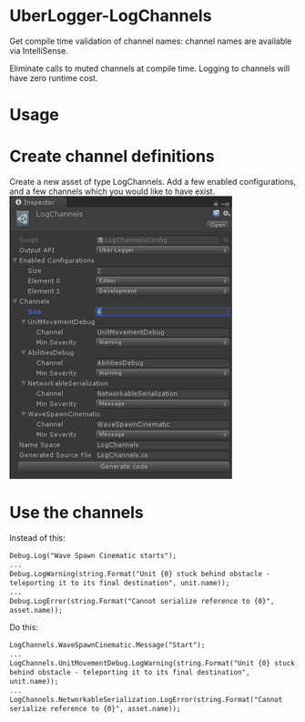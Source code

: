 # UberLogger-LogChannels

Get compile time validation of channel names: channel names are available via IntelliSense.

Eliminate calls to muted channels at compile time. Logging to channels will have zero runtime cost.

# Usage

# Create channel definitions

Create a new asset of type LogChannels. Add a few enabled configurations, and a few channels which you would like to have exist. ![Example configuration](/AssetInspectorExample.png?raw=true)

# Use the channels

Instead of this:

```
Debug.Log("Wave Spawn Cinematic starts");
...
Debug.LogWarning(string.Format("Unit {0} stuck behind obstacle - teleporting it to its final destination", unit.name));
...
Debug.LogError(string.Format("Cannot serialize reference to {0}", asset.name));
```

Do this:

```
LogChannels.WaveSpawnCinematic.Message("Start");
...
LogChannels.UnitMovementDebug.LogWarning(string.Format("Unit {0} stuck behind obstacle - teleporting it to its final destination", unit.name));
...
LogChannels.NetworkableSerialization.LogError(string.Format("Cannot serialize reference to {0}", asset.name));
```

